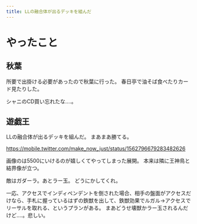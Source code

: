 ```yaml
---
title: LLの融合体が出るデッキを組んだ
---
```


# やったこと

## 秋葉

所要で出掛ける必要があったので秋葉に行った。
春日亭で油そば食べたりカード見たりした。

シャニのCD買い忘れたな‥‥。

## 遊戯王

LLの融合体が出るデッキを組んだ。
まあまあ勝てる。

<https://mobile.twitter.com/make_now_just/status/1562796679283482626>

画像のは5500にいけるのが嬉しくてやってしまった展開。
本来は隣に王神鳥と結界像が立つ。

敵はガダーラ。あとラー玉。
どうにかしてくれ。

一応、アクセスでインディペンデントを倒された場合、相手の盤面がアクセスだけなら、手札に握っているはずの鉄獣を出して、鉄獣効果でルガル→アクセスでリーサルを取れる、というプランがある。
まあどうせ壊獣かラー玉されるんだけど‥‥。悲しい。
